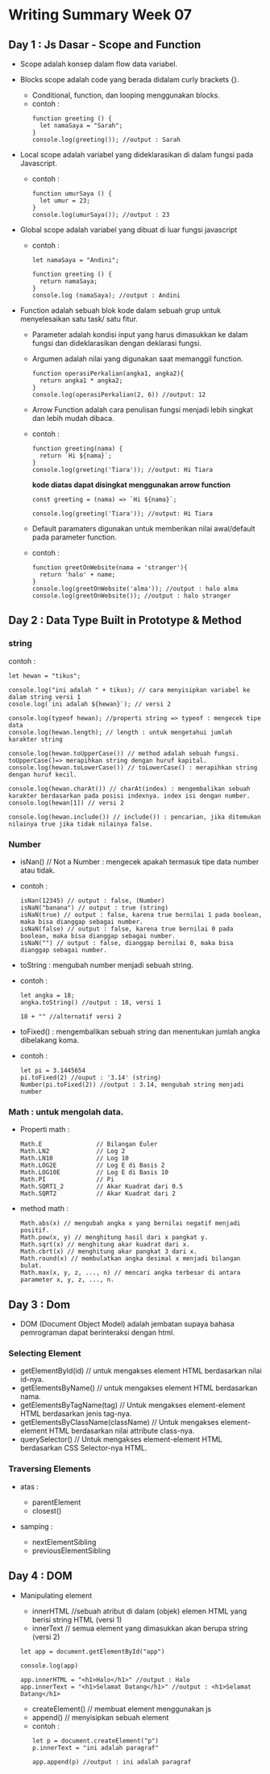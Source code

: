 # Writing Summary Week 07
## Day 1 : Js Dasar - Scope and Function
- Scope adalah konsep dalam flow data variabel.
- Blocks scope adalah code yang berada didalam curly brackets {}.
  - Conditional, function, dan  looping menggunakan blocks.
  - contoh :
    ```
    function greeting () {
      let namaSaya = "Sarah";
    }
    console.log(greeting()); //output : Sarah
    ```
- Local scope adalah variabel yang dideklarasikan di dalam fungsi pada Javascript.
  - contoh :
    ```
    function umurSaya () {
      let umur = 23;
    }
    console.log(umurSaya()); //output : 23
    ```
- Global scope adalah variabel yang dibuat di luar fungsi javascript
  - contoh :
    ```
    let namaSaya = "Andini";
    
    function greeting () {
      return namaSaya;
    }
    console.log (namaSaya); //output : Andini
    ```
    
- Function adalah sebuah blok kode dalam sebuah grup untuk menyelesaikan satu task/ satu fitur.
  - Parameter adalah kondisi input yang harus dimasukkan ke dalam fungsi dan dideklarasikan dengan deklarasi fungsi.
  - Argumen adalah nilai yang digunakan saat memanggil function.
    ```
    function operasiPerkalian(angka1, angka2){
      return angka1 * angka2;
    }
    console.log(operasiPerkalian(2, 6)) //output: 12
    ```
  - Arrow Function adalah cara penulisan fungsi menjadi lebih singkat dan lebih mudah dibaca.
  - contoh :
    ```
    function greeting(nama) {
      return `Hi ${nama}`;
    }
    console.log(greeting('Tiara')); //output: Hi Tiara
    ```
    
    **kode diatas dapat disingkat menggunakan arrow function**
    ```
    const greeting = (nama) => `Hi ${nama}`;

    console.log(greeting('Tiara')); //output: Hi Tiara
    ```
    
  - Default paramaters digunakan untuk memberikan nilai awal/default pada parameter function.
  - contoh :
    ```
    function greetOnWebsite(nama = 'stranger'){
      return 'halo' + name;
    }
    console.log(greetOnWebsite('alma')); //output : halo alma
    console.log(greetOnWebsite()); //output : halo stranger
    ```
    
## Day 2 : 	Data Type Built in Prototype & Method
### string
  contoh :
  ```
  let hewan = "tikus";
  
  console.log("ini adalah " + tikus); // cara menyisipkan variabel ke dalam string versi 1
  cosole.log(`ini adalah ${hewan}`); // versi 2
  
  console.log(typeof hewan); //properti string => typeof : mengecek tipe data
  console.log(hewan.length); // length : untuk mengetahui jumlah karakter string
  
  console.log(hewan.toUpperCase()) // method adalah sebuah fungsi. toUpperCase()=> merapihkan string dengan huruf kapital.
  console.log(hewan.toLowerCase()) // toLowerCase() : merapihkan string dengan huruf kecil.
  
  console.log(hewan.charAt()) // charAt(index) : mengembalikan sebuah karakter berdasarkan pada posisi indexnya. index isi dengan number.
  consolo.log(hewan[1]) // versi 2
  
  console.log(hewan.include()) // include()) : pencarian, jika ditemukan nilainya true jika tidak nilainya false.
  ```
  
### Number
  - isNan() // Not a Number : mengecek apakah termasuk tipe data number atau tidak.
  - contoh :
    ```
    isNan(12345) // output : false, (Number)
    isNaN("banana") // output : true (string)
    isNaN(true) // output : false, karena true bernilai 1 pada boolean, maka bisa dianggap sebagai number.
    isNaN(false) // output : false, karena true bernilai 0 pada boolean, maka bisa dianggap sebagai number.
    isNaN("") // output : false, dianggap bernilai 0, maka bisa dianggap sebagai number.
    ```
    
  - toString : mengubah number menjadi sebuah string.
  - contoh :
    ```
    let angka = 18;
    angka.toString() //output : 18, versi 1
    
    18 + "" //alternatif versi 2
    ```
    
  - toFixed() : mengembalikan sebuah string dan menentukan jumlah angka dibelakang koma.
  - contoh :
    ```
    let pi = 3.1445654
    pi.toFixed(2) //ouput : '3.14' (string)
    Number(pi.toFixed(2)) //output : 3.14, mengubah string menjadi number
    ```
  
### Math : untuk mengolah data.
  - Properti math :
    ```
    Math.E               // Bilangan Euler
    Math.LN2             // Log 2 
    Math.LN10            // Log 10
    Math.LOG2E           // Log E di Basis 2
    Math.LOG10E          // Log E di Basis 10
    Math.PI              // Pi
    Math.SQRT1_2         // Akar Kuadrat dari 0.5
    Math.SQRT2           // Akar Kuadrat dari 2
    ```
  - method math :
    ```
    Math.abs(x) // mengubah angka x yang bernilai negatif menjadi positif.
    Math.pow(x, y) // menghitung hasil dari x pangkat y.
    Math.sqrt(x) // menghitung akar kuadrat dari x.
    Math.cbrt(x) // menghitung akar pangkat 3 dari x.
    Math.round(x) // membulatkan angka desimal x menjadi bilangan bulat.
    Math.max(x, y, z, ..., n) // mencari angka terbesar di antara parameter x, y, z, ..., n.
    ```

## Day 3 : Dom
- DOM (Document Object Model) adalah jembatan supaya bahasa pemrograman dapat berinteraksi dengan html.
### Selecting Element
  - getElementById(id) //  untuk mengakses element HTML berdasarkan nilai id-nya.
  - getElementsByName() // untuk mengakses element HTML berdasarkan nama.
  - getElementsByTagName(tag) // Untuk mengakses element-element HTML berdasarkan jenis tag-nya.
  - getElementsByClassName(className) // Untuk mengakses element-element HTML berdasarkan nilai attribute class-nya.
  - querySelector() // Untuk mengakses element-element HTML berdasarkan CSS Selector-nya HTML.
### Traversing Elements
- atas :
  - parentElement
  - closest()

- samping :
  - nextElementSibling
  - previousElementSibling
  
## Day 4 : DOM
- Manipulating element
  - innerHTML //sebuah atribut di dalam (objek) elemen HTML yang berisi string HTML (versi 1)
  - innerText // semua element yang dimasukkan akan berupa string (versi 2)
  ```
  let app = document.getElementById("app")
  
  console.log(app)
  
  app.innerHTML = "<h1>Halo</h1>" //output : Halo
  app.innerText = "<h1>Selamat Datang</h1>" //output : <h1>Selamat Datang</h1>
  ```
  
  - createElement() // membuat element menggunakan js
  - append() // menyisipkan sebuah element
  - contoh :
    ```
    let p = document.createElement("p")
    p.innerText = "ini adalah paragraf"
    
    app.append(p) //output : ini adalah paragraf
    ```
     
